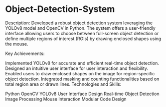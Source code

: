 # Object-Detection-System

Description:
Developed a robust object detection system leveraging the YOLOv8 model and OpenCV in Python. The system offers a user-friendly interface allowing users to choose between full-screen object detection or define multiple regions of interest (ROIs) by drawing enclosed shapes using the mouse.

Key Achievements:

Implemented YOLOv8 for accurate and efficient real-time object detection.
Designed an intuitive user interface for user interaction and flexibility.
Enabled users to draw enclosed shapes on the image for region-specific object detection.
Integrated masking and counting functionalities based on total region area or drawn lines.
Technologies and Skills:

Python
OpenCV
YOLOv8
User Interface Design
Real-time Object Detection
Image Processing
Mouse Interaction
Modular Code Design
